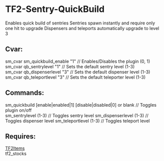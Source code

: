 # TF2-Sentry-QuickBuild  
Enables quick build of sentries
Sentries spawn instantly and require only one hit to upgrade
Dispensers and teleports automatically upgrade to level 3

## Cvar:  
sm_cvar sm_quickbuild_enable "1" // Enables/Disables the plugin (0, 1)  
sm_cvar qb_sentrylevel "1" // Sets the default sentry level (1-3)  
sm_cvar qb_dispenserlevel "3" // Sets the default dispenser level (1-3)  
sm_cvar qb_teleportlevel "3" // Sets the default teleporter level (1-3)  

## Commands:  
sm_quickbuild  [enable|enabled|1]  [disable|disabled|0] or blank // Toggles plugin on/off  
sm_sentrylevel (1-3) // Toggles sentry level
sm_dispenserlevel (1-3) // Toggles dispenser level
sm_teleportlevel (1-3) // Toggles teleport level

## Requires:
[TF2Items](https://forums.alliedmods.net/showthread.php?p=1050170)  
tf2_stocks

